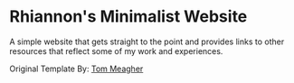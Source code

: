 # Rhiannon's Minimalist Website

A simple website that gets straight to the point and provides links to other resources that reflect some of my work and experiences.

Original Template By: [Tom Meagher](https://github.com/tmm/tmm.github.io)
